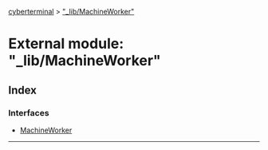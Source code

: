 [cyberterminal](../README.md) > ["_lib/MachineWorker"](../modules/__lib_machineworker_.md)



# External module: "_lib/MachineWorker"

## Index

### Interfaces

* [MachineWorker](../interfaces/__lib_machineworker_.machineworker.md)



---
